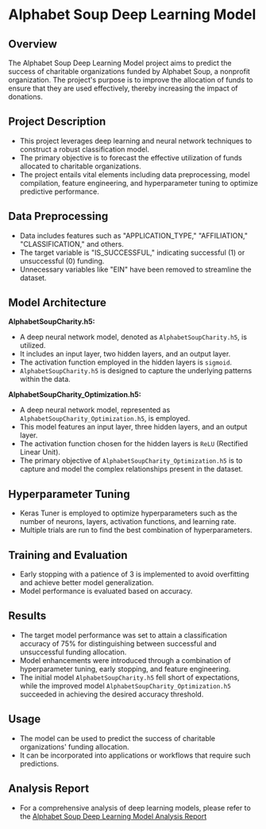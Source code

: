 # Alphabet Soup Deep Learning Model

## Overview

The Alphabet Soup Deep Learning Model project aims to predict the success of charitable organizations funded by Alphabet Soup, a nonprofit organization. The project's purpose is to improve the allocation of funds to ensure that they are used effectively, thereby increasing the impact of donations.


## Project Description

- This project leverages deep learning and neural network techniques to construct a robust classification model.
- The primary objective is to forecast the effective utilization of funds allocated to charitable organizations.
- The project entails vital elements including data preprocessing, model compilation, feature engineering, and hyperparameter tuning to optimize predictive performance.

## Data Preprocessing

- Data includes features such as "APPLICATION_TYPE," "AFFILIATION," "CLASSIFICATION," and others.
- The target variable is "IS_SUCCESSFUL," indicating successful (1) or unsuccessful (0) funding.
- Unnecessary variables like "EIN" have been removed to streamline the dataset.

## Model Architecture

**AlphabetSoupCharity.h5:**

- A deep neural network model, denoted as `AlphabetSoupCharity.h5`, is utilized.
- It includes an input layer, two hidden layers, and an output layer.
- The activation function employed in the hidden layers is `sigmoid`.
- `AlphabetSoupCharity.h5` is designed to capture the underlying patterns within the data.

**AlphabetSoupCharity_Optimization.h5:**

- A deep neural network model, represented as `AlphabetSoupCharity_Optimization.h5`, is employed.
- This model features an input layer, three hidden layers, and an output layer.
- The activation function chosen for the hidden layers is `ReLU` (Rectified Linear Unit).
- The primary objective of `AlphabetSoupCharity_Optimization.h5` is to capture and model the complex relationships present in the dataset.

## Hyperparameter Tuning

- Keras Tuner is employed to optimize hyperparameters such as the number of neurons, layers, activation functions, and learning rate.
- Multiple trials are run to find the best combination of hyperparameters.

## Training and Evaluation

- Early stopping with a patience of 3 is implemented to avoid overfitting and achieve better model generalization.
- Model performance is evaluated based on accuracy.

## Results

- The target model performance was set to attain a classification accuracy of 75% for distinguishing between successful and unsuccessful funding allocation.
- Model enhancements were introduced through a combination of hyperparameter tuning, early stopping, and feature engineering.
- The initial model `AlphabetSoupCharity.h5` fell short of expectations, while the improved model `AlphabetSoupCharity_Optimization.h5` succeeded in achieving the desired accuracy threshold.

## Usage

- The model can be used to predict the success of charitable organizations' funding allocation.
- It can be incorporated into applications or workflows that require such predictions.

## Analysis Report

- For a comprehensive analysis of deep learning models, please refer to the [Alphabet Soup Deep Learning Model Analysis Report](Deep_Learning_Challenge/Analysis_Report.md)
